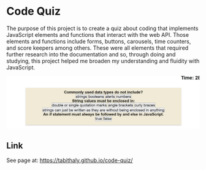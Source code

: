 # Code Quiz

The purpose of this project is to create a quiz about coding that implements JavaScript elements and functions that interact with the web API. Those elements and functions include forms, buttons, carousels, time counters, and score keepers among others. These were all elements that required further research into the documentation and so, through doing and studying, this project helped me broaden my understanding and fluidity with JavaScript. 

![The screenshot shows the header and large background imagae at the top of the page.](./assets/images/code-quiz-app-pic.png)

## Link

See page at: https://tabithaly.github.io/code-quiz/